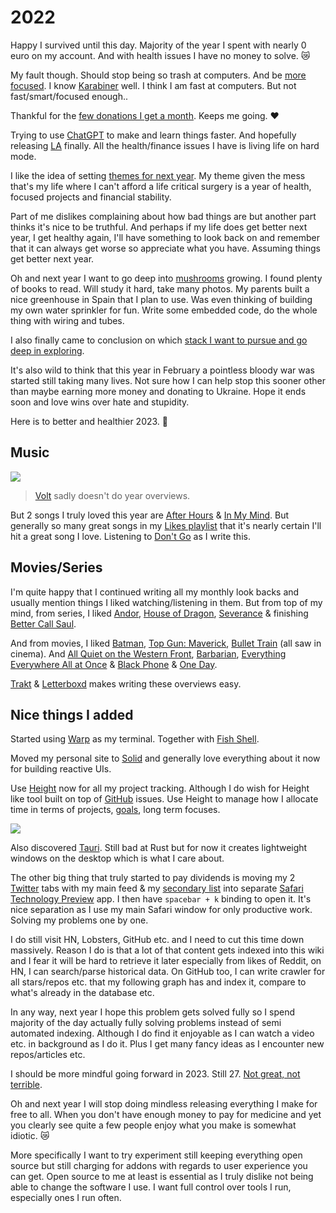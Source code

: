 # 2022

Happy I survived until this day. Majority of the year I spent with nearly 0 euro on my account. And with health issues I have no money to solve. 😿

My fault though. Should stop being so trash at computers. And be [more focused](https://twitter.com/nikitavoloboev/status/1601959862648582145). I know [Karabiner](../../macOS/apps/karabiner/karabiner.md) well. I think I am fast at computers. But not fast/smart/focused enough..

Thankful for the [few donations I get a month](https://github.com/sponsors/nikitavoloboev). Keeps me going. ♥️

Trying to use [ChatGPT](https://chat.openai.com/chat#) to make and learn things faster. And hopefully releasing [LA](../../ideas/learn-anything.md) finally. All the health/finance issues I have is living life on hard mode.

I like the idea of setting [themes for next year](https://www.relay.fm/cortex/136). My theme given the mess that's my life where I can't afford a life critical surgery is a year of health, focused projects and financial stability.

Part of me dislikes complaining about how bad things are but another part thinks it's nice to be truthful. And perhaps if my life does get better next year, I get healthy again, I'll have something to look back on and remember that it can always get worse so appreciate what you have. Assuming things get better next year.

Oh and next year I want to go deep into [mushrooms](../../other/mushrooms.md) growing. I found plenty of books to read. Will study it hard, take many photos. My parents built a nice greenhouse in Spain that I plan to use. Was even thinking of building my own water sprinkler for fun. Write some embedded code, do the whole thing with wiring and tubes.

I also finally came to conclusion on which [stack I want to pursue and go deep in exploring](https://twitter.com/nikitavoloboev/status/1606262383315492864).

It's also wild to think that this year in February a pointless bloody war was started still taking many lives. Not sure how I can help stop this sooner other than maybe earning more money and donating to Ukraine. Hope it ends soon and love wins over hate and stupidity.

Here is to better and healthier 2023. 🎇

## Music

![](https://i.imgur.com/kyB4MDW.png)

> [Volt](https://volt.fm/nikitavoloboev) sadly doesn't do year overviews.

But 2 songs I truly loved this year are [After Hours](https://open.spotify.com/track/1sLwXo8jB7Bs2bYy6PZI2G) & [In My Mind](https://open.spotify.com/track/6HEJavNON4wd0cy1Hp6KV2). But generally so many great songs in my [Likes playlist](https://open.spotify.com/playlist/0ERn0U4qZIKC8Dy7RrMMsn) that it's nearly certain I'll hit a great song I love. Listening to [Don't Go](https://open.spotify.com/track/0uEkjfrhyIeHnxlrd8LV3t) as I write this.

## Movies/Series

I'm quite happy that I continued writing all my monthly look backs and usually mention things I liked watching/listening in them. But from top of my mind, from series, I liked [Andor](https://trakt.tv/shows/star-wars-andor), [House of Dragon](https://trakt.tv/shows/house-of-the-dragon), [Severance](https://trakt.tv/shows/severance) & finishing [Better Call Saul](https://trakt.tv/shows/better-call-saul).

And from movies, I liked [Batman](https://letterboxd.com/film/the-batman/), [Top Gun: Maverick](https://letterboxd.com/film/top-gun-maverick/), [Bullet Train](https://letterboxd.com/film/bullet-train/) (all saw in cinema). And [All Quiet on the Western Front](https://letterboxd.com/film/all-quiet-on-the-western-front-2022/), [Barbarian](https://letterboxd.com/film/barbarian-2022/), [Everything Everywhere All at Once](https://letterboxd.com/film/everything-everywhere-all-at-once/) & [Black Phone](https://letterboxd.com/film/the-black-phone/) & [One Day](https://letterboxd.com/film/one-day-2011/).

[Trakt](https://trakt.tv/users/nikitavoloboev/) & [Letterboxd](https://letterboxd.com/nikitavoloboev/) makes writing these overviews easy.

## Nice things I added

Started using [Warp](https://www.warp.dev/) as my terminal. Together with [Fish Shell](../../unix/shell/fish.md).

Moved my personal site to [Solid](../../programming-languages/javascript/js-libraries/solid.md) and generally love everything about it now for building reactive UIs.

Use [Height](https://height.app/) now for all my project tracking. Although I do wish for Height like tool built on top of [GitHub](../../open-source/github/github.md) issues. Use Height to manage how I allocate time in terms of projects, [goals](../../focusing/goals.md), long term focuses.

![](https://i.imgur.com/6GawNgw.png)

Also discovered [Tauri](../../programming-languages/rust/rust-libraries/tauri.md). Still bad at Rust but for now it creates lightweight windows on the desktop which is what I care about. 

The other big thing that truly started to pay dividends is moving my 2 [Twitter](../../tools/twitter.md) tabs with my main feed & my [secondary list](https://twitter.com/i/lists/1351120526220152839) into separate [Safari Technology Preview](https://developer.apple.com/safari/technology-preview/) app. I then have `spacebar + k` binding to open it. It's nice separation as I use my main Safari window for only productive work. Solving my problems one by one.

I do still visit HN, Lobsters, GitHub etc. and I need to cut this time down massively. Reason I do is that a lot of that content gets indexed into this wiki and I fear it will be hard to retrieve it later especially from likes of Reddit, on HN, I can search/parse historical data. On GitHub too, I can write crawler for all stars/repos etc. that my following graph has and index it, compare to what's already in the database etc.

In any way, next year I hope this problem gets solved fully so I spend majority of the day actually fully solving problems instead of semi automated indexing. Although I do find it enjoyable as I can watch a video etc. in background as I do it. Plus I get many fancy ideas as I encounter new repos/articles etc.

I should be more mindful going forward in 2023. Still 27. [Not great, not terrible](https://www.youtube.com/watch?v=eXUJ22fD4Cw).

Oh and next year I will stop doing mindless releasing everything I make for free to all. When you don't have enough money to pay for medicine and yet you clearly see quite a few people enjoy what you make is somewhat idiotic. 😿

More specifically I want to try experiment still keeping everything open source but still charging for addons with regards to user experience you can get. Open source to me at least is essential as I truly dislike not being able to change the software I use. I want full control over tools I run, especially ones I run often. 


